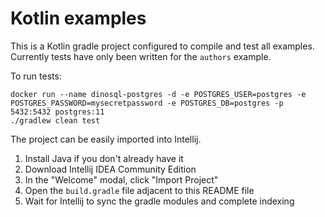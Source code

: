 
# Kotlin examples

This is a Kotlin gradle project configured to compile and test all examples. Currently tests have only been written for the `authors` example.

To run tests:

```shell script
docker run --name dinosql-postgres -d -e POSTGRES_USER=postgres -e POSTGRES_PASSWORD=mysecretpassword -e POSTGRES_DB=postgres -p 5432:5432 postgres:11
./gradlew clean test
```

The project can be easily imported into Intellij.

1. Install Java if you don't already have it
1. Download Intellij IDEA Community Edition
1. In the "Welcome" modal, click "Import Project"
1. Open the `build.gradle` file adjacent to this README file
1. Wait for Intellij to sync the gradle modules and complete indexing